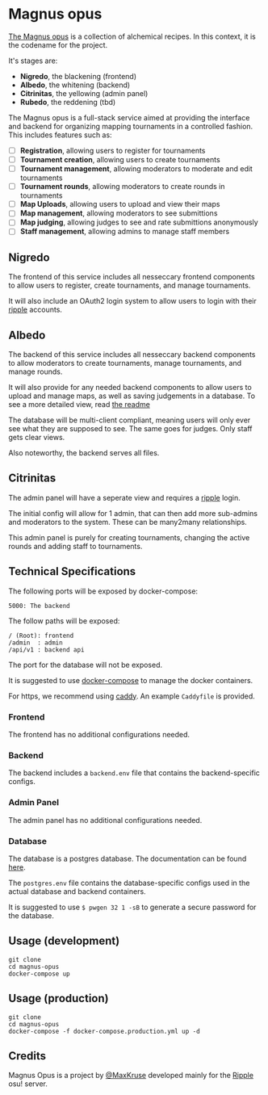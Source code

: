 # Magnus opus

[The Magnus opus](https://en.wikipedia.org/wiki/Magnum_opus_(alchemy)) is a collection of alchemical recipes. In this context, it is the codename for the project.

It's stages are:

- **Nigredo**, the blackening (frontend)
- **Albedo**, the whitening (backend)
- **Citrinitas**, the yellowing (admin panel)
- **Rubedo**, the reddening (tbd)

The Magnus opus is a full-stack service aimed at providing the interface and backend for organizing mapping tournaments in a controlled fashion. This includes features such as:

- [ ] **Registration**, allowing users to register for tournaments
- [ ] **Tournament creation**, allowing users to create tournaments
- [ ] **Tournament management**, allowing moderators to moderate and edit tournaments
- [ ] **Tournament rounds**, allowing moderators to create rounds in tournaments
- [ ] **Map Uploads**, allowing users to upload and view their maps
- [ ] **Map management**, allowing moderators to see submittions
- [ ] **Map judging**, allowing judges to see and rate submittions anonymously
- [ ] **Staff management**, allowing admins to manage staff members

## Nigredo

The frontend of this service includes all nesseccary frontend components to allow users to register, create tournaments, and manage tournaments.

It will also include an OAuth2 login system to allow users to login with their [ripple](https://ripple.moe) accounts.

## Albedo

The backend of this service includes all nesseccary backend components to allow moderators to create tournaments, manage tournaments, and manage rounds.

It will also provide for any needed backend components to allow users to upload and manage maps, as well as saving judgements in a database. To see a more detailed view, read [the readme](backend/README.md)

The database will be multi-client compliant, meaning users will only ever see what they are supposed to see. The same goes for judges. Only staff gets clear views.

Also noteworthy, the backend serves all files.

## Citrinitas

The admin panel will have a seperate view and requires a [ripple](https://ripple.moe) login.

The initial config will allow for 1 admin, that can then add more sub-admins and moderators to the system. These can be many2many relationships.

This admin panel is purely for creating tournaments, changing the active rounds and adding staff to tournaments.

## Technical Specifications

The following ports will be exposed by docker-compose:

    5000: The backend

The follow paths will be exposed:

    / (Root): frontend
    /admin  : admin
    /api/v1 : backend api

The port for the database will not be exposed.

It is suggested to use [docker-compose](https://docs.docker.com/compose/overview/) to manage the docker containers.

For https, we recommend using [caddy](https://caddyserver.com/). An example `Caddyfile` is provided.

### Frontend

The frontend has no additional configurations needed.

### Backend

The backend includes a `backend.env` file that contains the backend-specific configs.

### Admin Panel

The admin panel has no additional configurations needed.

### Database

The database is a postgres database. The documentation can be found [here](https://hub.docker.com/_/postgres).

The `postgres.env` file contains the database-specific configs used in the actual database and backend containers.

It is suggested to use `$ pwgen 32 1 -sB` to generate a secure password for the database.

## Usage (development)

    git clone 
    cd magnus-opus
    docker-compose up

## Usage (production)

    git clone
    cd magnus-opus
    docker-compose -f docker-compose.production.yml up -d

## Credits

Magnus Opus is a project by [@MaxKruse](https://github.com/MaxKruse) developed mainly for the [Ripple](https://ripple.moe) osu! server.

